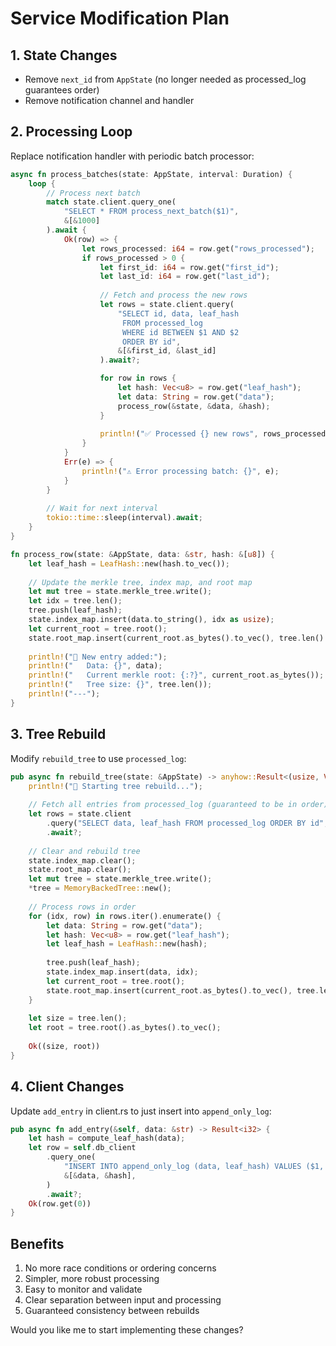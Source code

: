 # Service Modification Plan

## 1. State Changes
- Remove `next_id` from `AppState` (no longer needed as processed_log guarantees order)
- Remove notification channel and handler

## 2. Processing Loop
Replace notification handler with periodic batch processor:
```rust
async fn process_batches(state: AppState, interval: Duration) {
    loop {
        // Process next batch
        match state.client.query_one(
            "SELECT * FROM process_next_batch($1)", 
            &[&1000]
        ).await {
            Ok(row) => {
                let rows_processed: i64 = row.get("rows_processed");
                if rows_processed > 0 {
                    let first_id: i64 = row.get("first_id");
                    let last_id: i64 = row.get("last_id");
                    
                    // Fetch and process the new rows
                    let rows = state.client.query(
                        "SELECT id, data, leaf_hash 
                         FROM processed_log 
                         WHERE id BETWEEN $1 AND $2 
                         ORDER BY id",
                        &[&first_id, &last_id]
                    ).await?;

                    for row in rows {
                        let hash: Vec<u8> = row.get("leaf_hash");
                        let data: String = row.get("data");
                        process_row(&state, &data, &hash);
                    }
                    
                    println!("✅ Processed {} new rows", rows_processed);
                }
            }
            Err(e) => {
                println!("⚠️ Error processing batch: {}", e);
            }
        }
        
        // Wait for next interval
        tokio::time::sleep(interval).await;
    }
}

fn process_row(state: &AppState, data: &str, hash: &[u8]) {
    let leaf_hash = LeafHash::new(hash.to_vec());
    
    // Update the merkle tree, index map, and root map
    let mut tree = state.merkle_tree.write();
    let idx = tree.len();
    tree.push(leaf_hash);
    state.index_map.insert(data.to_string(), idx as usize);
    let current_root = tree.root();
    state.root_map.insert(current_root.as_bytes().to_vec(), tree.len() as usize);
    
    println!("📄 New entry added:");
    println!("   Data: {}", data);
    println!("   Current merkle root: {:?}", current_root.as_bytes());
    println!("   Tree size: {}", tree.len());
    println!("---");
}
```

## 3. Tree Rebuild
Modify `rebuild_tree` to use `processed_log`:
```rust
pub async fn rebuild_tree(state: &AppState) -> anyhow::Result<(usize, Vec<u8>)> {
    println!("🔄 Starting tree rebuild...");
    
    // Fetch all entries from processed_log (guaranteed to be in order)
    let rows = state.client
        .query("SELECT data, leaf_hash FROM processed_log ORDER BY id", &[])
        .await?;
    
    // Clear and rebuild tree
    state.index_map.clear();
    state.root_map.clear();
    let mut tree = state.merkle_tree.write();
    *tree = MemoryBackedTree::new();
    
    // Process rows in order
    for (idx, row) in rows.iter().enumerate() {
        let data: String = row.get("data");
        let hash: Vec<u8> = row.get("leaf_hash");
        let leaf_hash = LeafHash::new(hash);
        
        tree.push(leaf_hash);
        state.index_map.insert(data, idx);
        let current_root = tree.root();
        state.root_map.insert(current_root.as_bytes().to_vec(), tree.len() as usize);
    }
    
    let size = tree.len();
    let root = tree.root().as_bytes().to_vec();
    
    Ok((size, root))
}
```

## 4. Client Changes
Update `add_entry` in client.rs to just insert into `append_only_log`:
```rust
pub async fn add_entry(&self, data: &str) -> Result<i32> {
    let hash = compute_leaf_hash(data);
    let row = self.db_client
        .query_one(
            "INSERT INTO append_only_log (data, leaf_hash) VALUES ($1, $2) RETURNING id",
            &[&data, &hash],
        )
        .await?;
    Ok(row.get(0))
}
```

## Benefits
1. No more race conditions or ordering concerns
2. Simpler, more robust processing
3. Easy to monitor and validate
4. Clear separation between input and processing
5. Guaranteed consistency between rebuilds

Would you like me to start implementing these changes?